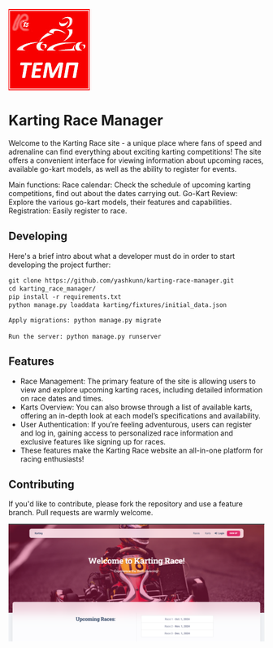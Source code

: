 ![Logo of the project](temp.png)

# Karting Race Manager

Welcome to the Karting Race site - a unique place where fans of speed and adrenaline can find everything about exciting karting competitions! The site offers a convenient interface for viewing information about upcoming races, available go-kart models, as well as the ability to register for events.

Main functions: Race calendar: Check the schedule of upcoming karting competitions, find out about the dates carrying out. Go-Kart Review: Explore the various go-kart models, their features and capabilities. Registration: Easily register to race.

## Developing

Here's a brief intro about what a developer must do in order to start developing
the project further:

```shell
git clone https://github.com/yashkunn/karting-race-manager.git
cd karting_race_manager/
pip install -r requirements.txt
python manage.py loaddata karting/fixtures/initial_data.json
```

```
Apply migrations: python manage.py migrate

Run the server: python manage.py runserver
```


## Features

* Race Management: The primary feature of the site is allowing users to view and explore upcoming karting races, including detailed information on race dates and times.
* Karts Overview: You can also browse through a list of available karts, offering an in-depth look at each model’s specifications and availability.
* User Authentication: If you’re feeling adventurous, users can register and log in, gaining access to personalized race information and exclusive features like signing up for races.
* These features make the Karting Race website an all-in-one platform for racing enthusiasts!


## Contributing

If you'd like to contribute, please fork the repository and use a feature branch. Pull requests are warmly welcome.

![img.png](img.png)
